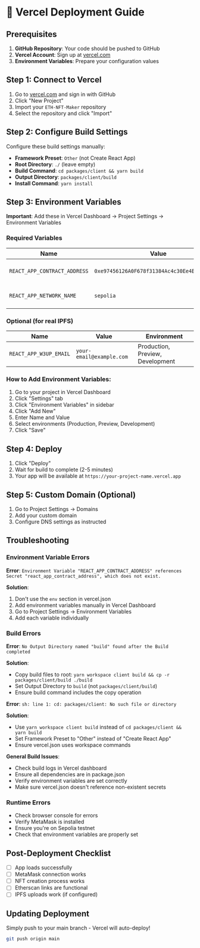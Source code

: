 # 🚀 Vercel Deployment Guide

## Prerequisites

1. **GitHub Repository**: Your code should be pushed to GitHub
2. **Vercel Account**: Sign up at [vercel.com](https://vercel.com)
3. **Environment Variables**: Prepare your configuration values

## Step 1: Connect to Vercel

1. Go to [vercel.com](https://vercel.com) and sign in with GitHub
2. Click "New Project"
3. Import your `ETH-NFT-Maker` repository
4. Select the repository and click "Import"

## Step 2: Configure Build Settings

Configure these build settings manually:

- **Framework Preset**: `Other` (not Create React App)
- **Root Directory**: `./` (leave empty)
- **Build Command**: `cd packages/client && yarn build`
- **Output Directory**: `packages/client/build`
- **Install Command**: `yarn install`

## Step 3: Environment Variables

**Important**: Add these in Vercel Dashboard → Project Settings → Environment Variables

### Required Variables

| Name | Value | Environment |
|------|-------|-------------|
| `REACT_APP_CONTRACT_ADDRESS` | `0xe97456126A0F678f31384Ac4c30Ee4B3EA16E615` | Production, Preview, Development |
| `REACT_APP_NETWORK_NAME` | `sepolia` | Production, Preview, Development |

### Optional (for real IPFS)

| Name | Value | Environment |
|------|-------|-------------|
| `REACT_APP_W3UP_EMAIL` | `your-email@example.com` | Production, Preview, Development |

### How to Add Environment Variables:

1. Go to your project in Vercel Dashboard
2. Click "Settings" tab
3. Click "Environment Variables" in sidebar
4. Click "Add New"
5. Enter Name and Value
6. Select environments (Production, Preview, Development)
7. Click "Save"

## Step 4: Deploy

1. Click "Deploy"
2. Wait for build to complete (2-5 minutes)
3. Your app will be available at `https://your-project-name.vercel.app`

## Step 5: Custom Domain (Optional)

1. Go to Project Settings → Domains
2. Add your custom domain
3. Configure DNS settings as instructed

## Troubleshooting

### Environment Variable Errors

**Error**: `Environment Variable "REACT_APP_CONTRACT_ADDRESS" references Secret "react_app_contract_address", which does not exist.`

**Solution**:
1. Don't use the `env` section in vercel.json
2. Add environment variables manually in Vercel Dashboard
3. Go to Project Settings → Environment Variables
4. Add each variable individually

### Build Errors

**Error**: `No Output Directory named "build" found after the Build completed`

**Solution**:
- Copy build files to root: `yarn workspace client build && cp -r packages/client/build ./build`
- Set Output Directory to `build` (not `packages/client/build`)
- Ensure build command includes the copy operation

**Error**: `sh: line 1: cd: packages/client: No such file or directory`

**Solution**:
- Use `yarn workspace client build` instead of `cd packages/client && yarn build`
- Set Framework Preset to "Other" instead of "Create React App"
- Ensure vercel.json uses workspace commands

**General Build Issues**:
- Check build logs in Vercel dashboard
- Ensure all dependencies are in package.json
- Verify environment variables are set correctly
- Make sure vercel.json doesn't reference non-existent secrets

### Runtime Errors

- Check browser console for errors
- Verify MetaMask is installed
- Ensure you're on Sepolia testnet
- Check that environment variables are properly set

## Post-Deployment Checklist

- [ ] App loads successfully
- [ ] MetaMask connection works
- [ ] NFT creation process works
- [ ] Etherscan links are functional
- [ ] IPFS uploads work (if configured)

## Updating Deployment

Simply push to your main branch - Vercel will auto-deploy!

```bash
git push origin main
```
